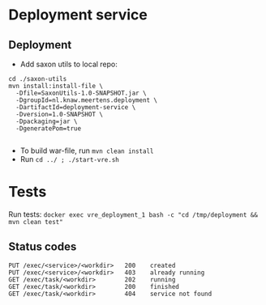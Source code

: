 Deployment service
===

Deployment
---

- Add saxon utils to local repo:
```
cd ./saxon-utils
mvn install:install-file \
  -Dfile=SaxonUtils-1.0-SNAPSHOT.jar \
  -DgroupId=nl.knaw.meertens.deployment \
  -DartifactId=deployment-service \
  -Dversion=1.0-SNAPSHOT \
  -Dpackaging=jar \
  -DgeneratePom=true
  
```
- To build war-file, run `mvn clean install`
- Run `cd ../ ; ./start-vre.sh`

Tests
===
Run tests: `docker exec vre_deployment_1 bash -c "cd /tmp/deployment && mvn clean test"`

Status codes
---
```
PUT /exec/<service>/<workdir>   200    created
PUT /exec/<service>/<workdir>   403    already running
GET /exec/task/<workdir>        202    running
GET /exec/task/<workdir>        200    finished
GET /exec/task/<workdir>        404    service not found
```